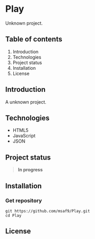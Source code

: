 # Play
Unknown project.

## Table of contents
1. Introduction
2. Technologies
3. Project status
4. Installation
5. License

## Introduction
A unknown project.

## Technologies
- HTML5
- JavaScript
- JSON

## Project status
> **In progress**

## Installation
### Get repository
```git
git https://github.com/msaf9/Play.git
cd Play
```

## License
